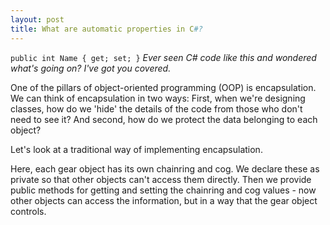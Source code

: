```yaml
---
layout: post
title: What are automatic properties in C#?
---
```


`public int Name { get; set; }`
_Ever seen C# code like this and wondered what's going on? I've got you covered._

One of the pillars of object-oriented programming (OOP) is encapsulation. We can think of encapsulation in two ways: First, when we're designing classes, how do we 'hide' the details of the code from those who don't need to see it? And second, how do we protect the data belonging to each object?

Let's look at a traditional way of implementing encapsulation.

<script src="https://gist.github.com/SurlyMae/77770f5492632387a089a3538d579654.js"></script>

Here, each gear object has its own chainring and cog. We declare these as private so that other objects can't access them directly. Then we provide public methods for getting and setting the chainring and cog values - now other objects can access the information, but in a way that the gear object controls.

